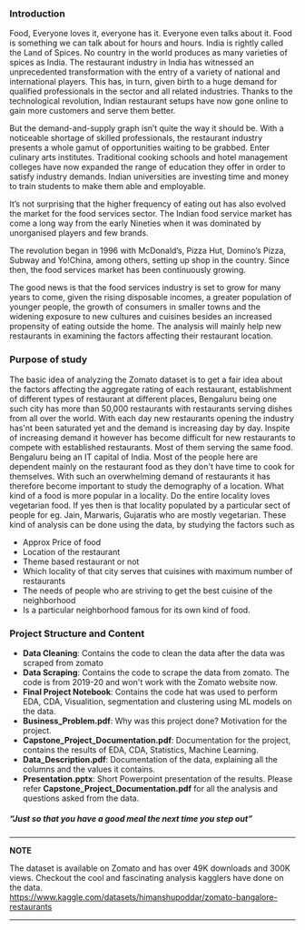 ### Introduction

Food, Everyone loves it, everyone has it. Everyone even talks about it. Food is something we can talk about for hours and hours. India is rightly called the Land of Spices. No country in the world produces as many varieties of spices as India. The restaurant industry in India has witnessed an unprecedented transformation with the entry of a variety of national and international players. This has, in turn, given birth to a huge demand for qualified professionals in the sector and all related industries. Thanks to the technological revolution, Indian restaurant setups have now gone online to gain more customers and serve them better.

But the demand-and-supply graph isn’t quite the way it should be. With a noticeable shortage of skilled professionals, the restaurant industry presents a whole gamut of opportunities waiting to be grabbed. Enter culinary arts institutes. Traditional cooking schools and hotel management colleges have now expanded the range of education they offer in order to satisfy industry demands. Indian universities are investing time and money to train students to make them able and employable. 

It’s not surprising that the higher frequency of eating out has also evolved the market for the food services sector. The Indian food service market has come a long way from the early Nineties when it was dominated by unorganised players and few brands.

The revolution began in 1996 with McDonald’s, Pizza Hut, Domino’s Pizza, Subway and Yo!China, among others, setting up shop in the country. Since then, the food services market has been continuously growing.

The good news is that the food services industry is set to grow for many years to come, given the rising disposable incomes, a greater population of younger people, the growth of consumers in smaller towns and the widening exposure to new cultures and cuisines besides an increased propensity of eating outside the home. The analysis will mainly help new restaurants in examining the factors affecting their restaurant location.

### Purpose of study

The basic idea of analyzing the Zomato dataset is to get a fair idea about the factors affecting the aggregate rating of each restaurant, establishment of different types of restaurant at different places, Bengaluru being one such city has more than 50,000 restaurants with restaurants serving dishes from all over the world. With each day new restaurants opening the industry has'nt been saturated yet and the demand is increasing day  by day. Inspite of increasing demand it however has become difficult for new restaurants to compete with established restaurants. Most of them serving the same food. Bengaluru being an IT capital of India. Most of the people here are dependent mainly on the restaurant food as they don't have time to cook for themselves. With such an overwhelming demand of restaurants it has therefore become important to study the demography of a location. What kind of a food is more popular in a locality. Do the entire locality loves vegetarian food. If yes then is that locality populated by a particular sect of people for eg. Jain, Marwaris, Gujaratis who are mostly vegetarian. These kind of analysis can be done using the data, by studying the factors such as

<ul>
  <li>Approx Price of food</li>
  <li>Location of the restaurant</li>
  <li>Theme based restaurant or not</li>
  <li>Which locality of that city serves that cuisines with maximum number of restaurants</li>
  <li>The needs of people who are striving to get the best cuisine of the neighborhood</li>
  <li>Is a particular neighborhood famous for its own kind of food.</li>
</ul>

### Project Structure and Content
<ul>
  <li><b>Data Cleaning</b>: Contains the code to clean the data after the data was scraped from zomato</li>
  <li><b>Data Scraping</b>: Contains the code to scrape the data from zomato. The code is from 2019-20 and won't work with the Zomato website now.</li>
  <li><b>Final Project Notebook</b>: Contains the code hat was used to perform EDA, CDA, Visualition, segmentation and clustering using ML models on the data.</li>
  <li><b>Business_Problem.pdf</b>: Why was this project done? Motivation for the project.</li>
  <li><b>Capstone_Project_Documentation.pdf</b>: Documentation for the project, contains the results of EDA, CDA, Statistics, Machine Learning.</li>
  <li><b>Data_Description.pdf</b>: Documentation of the data, explaining all the columns and the values it contains.</li>
  <li><b>Presentation.pptx</b>: Short Powerpoint presentation of the results. Please refer <b>Capstone_Project_Documentation.pdf</b> for all the analysis and questions asked from the data.</li>  
</ul>

##### “Just so that you have a good meal the next time you step out”

---
**NOTE**

The dataset is available on Zomato and has over 49K downloads and 300K views. Checkout the cool and fascinating analysis kagglers have done on the data.<br>
https://www.kaggle.com/datasets/himanshupoddar/zomato-bangalore-restaurants

---
